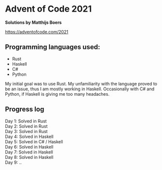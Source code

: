 # Advent of Code 2021
**Solutions by Matthijs Boers**

https://adventofcode.com/2021

## Programming languages used:
- Rust
- Haskell
- C#
- Python

My initial goal was to use Rust. My unfamiliarity with the language proved to be an issue, thus I am mostly working in Haskell. 
Occasionally with C# and Python, if Haskell is giving me too many headaches.

## Progress log
Day 1: Solved in Rust \
Day 2: Solved in Rust \
Day 3: Solved in Rust \
Day 4: Solved in Haskell \
Day 5: Solved in C# / Haskell \
Day 6: Solved in Haskell \
Day 7: Solved in Haskell \
Day 8: Solved in Haskell \
Day 9: ..
